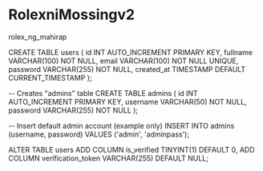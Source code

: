 # RolexniMossingv2

rolex_ng_mahirap

CREATE TABLE users (
    id INT AUTO_INCREMENT PRIMARY KEY,
    fullname VARCHAR(100) NOT NULL,
    email VARCHAR(100) NOT NULL UNIQUE,
    password VARCHAR(255) NOT NULL,
    created_at TIMESTAMP DEFAULT CURRENT_TIMESTAMP
);

-- Creates "admins" table
CREATE TABLE admins (
  id INT AUTO_INCREMENT PRIMARY KEY,
  username VARCHAR(50) NOT NULL,
  password VARCHAR(255) NOT NULL
);

-- Insert default admin account (example only)
INSERT INTO admins (username, password)
VALUES ('admin', 'adminpass');


ALTER TABLE users
  ADD COLUMN is_verified TINYINT(1) DEFAULT 0,
  ADD COLUMN verification_token VARCHAR(255) DEFAULT NULL;